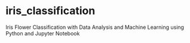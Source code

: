 # iris_classification
Iris Flower Classification with Data Analysis and Machine Learning using Python and Jupyter Notebook

